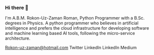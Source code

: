 ### Hi there 👋

<!--
**RokonUZ/RokonUZ** is a ✨ _special_ ✨ repository because its `README.md` (this file) appears on your GitHub profile.

Here are some ideas to get you started:

- 🔭 I’m currently working on ...
- 🌱 I’m currently learning ...
- 👯 I’m looking to collaborate on ...
- 🤔 I’m looking for help with ...
- 💬 Ask me about ...
- 📫 How to reach me: ...
- 😄 Pronouns: ...
- ⚡ Fun fact: ...
-->



I'm A.B.M. Rokon-Uz-Zaman Roman, Python Programmer  with a  B.Sc.  degrees in Physics. A python programmer  who believes in artificial intelligence and prefers the cloud infrastructure for developing software and machine learning based AI tools, following the micro-service architecture.

Rokon-uz-zaman@hotmail.com Twitter LinkedIn LinkedIn Medium 
